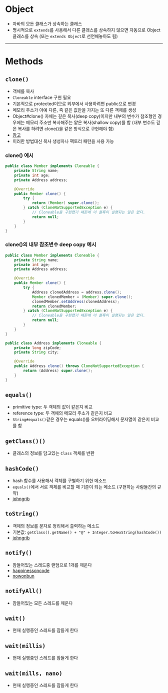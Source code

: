 # Object
- 자바의 모든 클래스가 상속하는 클래스
- 명시적으로 `extends`를 사용해서 다른 클래스를 상속하지 않으면 자동으로 Object 클래스를 상속 (또는 `extends Object`로 선언해놓아도 됨)

---

# Methods
## `clone()`
- 객체를 복사
- `Cloneable` interface 구현 필요
- 기본적으로 protected이므로 외부에서 사용하려면 public으로 변경
- 메모리 주소가 아예 다른, 즉 같은 값만을 가지는 또 다른 객체를 생성
- Object#clone() 자체는 깊은 복사(deep copy)이지만 내부의 변수가 참조형인 경우에는 메모리 주소만 복사해주는 얕은 복사(shallow copy)를 함 (내부 변수도 깊은 복사를 하려면 clone()을 같은 방식으로 구현해야 함)
- [참고](https://developer-youngjun.tistory.com/20)
- 이러한 방법대신 복사 생성자나 팩토리 패턴을 사용 가능

### clone() 예시
```java
public class Member implements Cloneable {
    private String name;
    private int age;
    private Address address;

    @Override
    public Member clone() {
        try {
            return (Member) super.clone();
        } catch (CloneNotSupportedException e) {
            // Cloneable을 구현했기 때문에 이 블록이 실행되는 일은 없다.
            return null;
        }
    }
}
```

### clone()의 내부 참조변수 deep copy 예시
```java
public class Member implements Cloneable {
    private String name;
    private int age;
    private Address address;

    @Override
    public Member clone() {
        try {
            Address clonedAddress = address.clone();
            Member clonedMember = (Member) super.clone();
            clonedMember.setAddress(clonedAddress);
            return clonedMember;
        } catch (CloneNotSupportedException e) {
            // Cloneable을 구현했기 때문에 이 블록이 실행되는 일은 없다.
            return null;
        }
    }
}

public class Address implements Cloneable {
    private long zipCode;
    private String city;

    @Override
    public Address clone() throws CloneNotSupportedException {
        return (Address) super.clone();
    }
}
```

## `equals()`
- primitive type: 두 객체의 값이 같은지 비교
- reference type: 두 객체의 메모리 주소가 같은지 비교
- `String#equals()`같은 경우는 equals()를 오버라이딩해서 문자열이 같은지 비교를 함


## `getClass()()`
- 클래스의 정보를 담고있는 `Class` 객체를 반환


## `hashCode()`
- hash 함수를 사용해서 객체를 구별하기 위한 메소드
- `equals()`에서 서로 객체를 비교할 때 기준이 되는 메소드 (구현하는 사람들간의 규약)
- [johngrib](https://johngrib.github.io/wiki/Object-hashCode/)


## `toString()`
- 객체의 정보를 문자로 정리해서 출력하는 메소드
- 기본값: `getClass().getName() + "@" + Integer.toHexString(hashCode())`
- [johngrib](https://johngrib.github.io/wiki/Object-toString/)


## `notify()`
- 잠들어있는 스레드중 랜덤으로 1개를 깨운다
- [happinessoncode](http://happinessoncode.com/2017/10/05/java-object-wait-and-notify/)
- [nowonbun](https://nowonbun.tistory.com/301)

## `notifyAll()`
- 잠들어있는 모든 스레드를 깨운다


## `wait()`
- 현재 실행중인 스레드를 잠들게 한다


## `wait(millis)`
- 현재 실행중인 스레드를 잠들게 한다


## `wait(mills, nano)`
- 현재 실행중인 스레드를 잠들게 한다



























